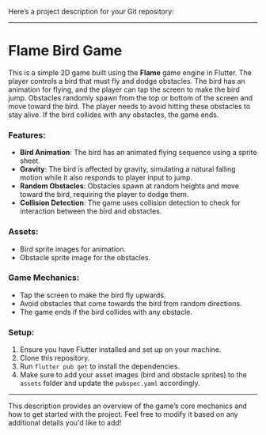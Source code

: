Here’s a project description for your Git repository:

---

# Flame Bird Game

This is a simple 2D game built using the **Flame** game engine in Flutter. The player controls a bird that must fly and dodge obstacles. The bird has an animation for flying, and the player can tap the screen to make the bird jump. Obstacles randomly spawn from the top or bottom of the screen and move toward the bird. The player needs to avoid hitting these obstacles to stay alive. If the bird collides with any obstacles, the game ends.

### Features:
- **Bird Animation**: The bird has an animated flying sequence using a sprite sheet.
- **Gravity**: The bird is affected by gravity, simulating a natural falling motion while it also responds to player input to jump.
- **Random Obstacles**: Obstacles spawn at random heights and move toward the bird, requiring the player to dodge them.
- **Collision Detection**: The game uses collision detection to check for interaction between the bird and obstacles.

### Assets:
- Bird sprite images for animation.
- Obstacle sprite image for the obstacles.

### Game Mechanics:
- Tap the screen to make the bird fly upwards.
- Avoid obstacles that come towards the bird from random directions.
- The game ends if the bird collides with any obstacle.

### Setup:
1. Ensure you have Flutter installed and set up on your machine.
2. Clone this repository.
3. Run `flutter pub get` to install the dependencies.
4. Make sure to add your asset images (bird and obstacle sprites) to the `assets` folder and update the `pubspec.yaml` accordingly.

---

This description provides an overview of the game’s core mechanics and how to get started with the project. Feel free to modify it based on any additional details you'd like to add!
